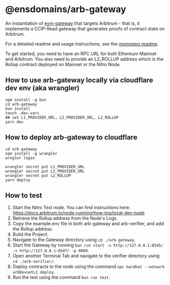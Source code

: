 # @ensdomains/arb-gateway

An instantiation of [evm-gateway](https://github.com/ensdomains/evmgateway/tree/main/evm-gateway) that targets Arbitrum - that is, it implements a CCIP-Read gateway that generates proofs of contract state on Arbitrum.

For a detailed readme and usage instructions, see the [monorepo readme](https://github.com/ensdomains/evmgateway/tree/main).

To get started, you need to have an RPC URL for both Ethereum Mainnet and Arbitrum. You also need to provide an L2_ROLLUP address which is the Rollup contract deployed on Mainnet or the Nitro Node.

## How to use arb-gateway locally via cloudflare dev env (aka wrangler)

```
npm install -g bun
cd arb-gateway
bun install
touch .dev.vars
## set L1_PROVIDER_URL, L2_PROVIDER_URL, L2_ROLLUP
yarn dev
```

## How to deploy arb-gateway to cloudflare

```
cd arb-gateway
npm install -g wrangler
wrngler login

wrangler secret put L1_PROVIDER_URL
wrangler secret put L2_PROVIDER_URL
wrangler secret put L2_ROLLUP
yarn deploy
```

## How to test

1. Start the Nitro Test node. You can find instructions here: https://docs.arbitrum.io/node-running/how-tos/local-dev-node
2. Retrieve the Rollup address from the Node's Logs.
3. Copy the example.env file in both arb-gateway and arb-verifier, and add the Rollup address.
4. Build the Project.
5. Navigate to the Gateway directory using `cd ./arb-gateway`.
6. Start the Gateway by running `bun run start -u http://127.0.0.1:8545/ -v http://127.0.0.1:8547/ -p 8089`.
7. Open another Terminal Tab and navigate to the verifier directory using `cd ./arb-verifier/`.
8. Deploy contracts to the node using the command `npx hardhat --network arbDevnetL1 deploy`.
9. Run the test using the command `bun run test`.

